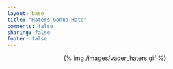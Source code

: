 ```yaml
---
layout: base
title: "Haters Gonna Hate"
comments: false
sharing: false
footer: false
---
```

<center>{% img /images/vader_haters.gif %}</center>
